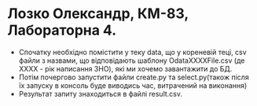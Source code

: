 # Лозко Олександр, КМ-83, Лабораторна 4.

- Спочатку необхідно помістити у теку data, що у кореневій теці, csv файли з назвами, що відповідають шаблону OdataXXXXFile.csv (де XXXX - рік написання ЗНО), які ми хочемо завантажити до БД.
- Потім почергово запустити файли create.py та select.py(також після їх запуску в консоль буде виводись час, витрачений на виконання)
- Результат запиту знаходиться в файлі result.csv.
